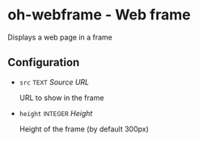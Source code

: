 # oh-webframe - Web frame

Displays a web page in a frame

## Configuration


- `src` <small>TEXT</small> _Source URL_

  URL to show in the frame

- `height` <small>INTEGER</small> _Height_

  Height of the frame (by default 300px)


